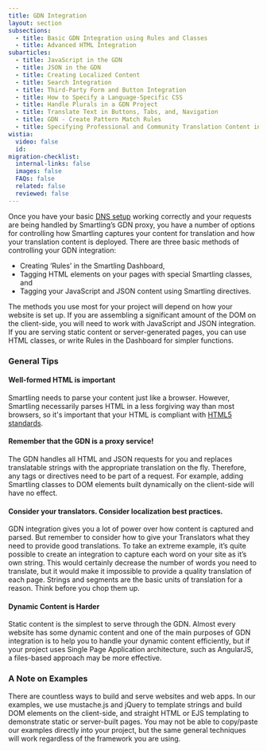 ```yaml
---
title: GDN Integration
layout: section
subsections:
  - title: Basic GDN Integration using Rules and Classes
  - title: Advanced HTML Integration
subarticles:
  - title: JavaScript in the GDN
  - title: JSON in the GDN
  - title: Creating Localized Content
  - title: Search Integration
  - title: Third-Party Form and Button Integration
  - title: How to Specify a Language-Specific CSS
  - title: Handle Plurals in a GDN Project
  - title: Translate Text in Buttons, Tabs, and, Navigation
  - title: GDN - Create Pattern Match Rules
  - title: Specifying Professional and Community Translation Content in the GDN
wistia:
  video: false
  id:
migration-checklist:
  internal-links: false
  images: false
  FAQs: false
  related: false
  reviewed: false
---
```



Once you have your basic [DNS setup](/support/sections/gdn-hosting-setup/) working correctly and your requests are being handled by Smartling’s GDN proxy, you have a number of options for controlling how Smartling captures your content for translation and how your translation content is deployed. There are three basic methods of controlling your GDN integration:

* Creating ‘Rules’ in the Smartling Dashboard,
* Tagging HTML elements on your pages with special Smartling classes, and
* Tagging your JavaScript and JSON content using Smartling directives.


The methods you use most for your project will depend on how your website is set up. If you are assembling a significant amount of the DOM on the client-side, you will need to work with JavaScript and JSON integration. If you are serving static content or server-generated pages, you can use HTML classes, or write Rules in the Dashboard for simpler functions.

### General Tips

#### Well-formed HTML is important

Smartling needs to parse your content just like a browser. However, Smartling necessarily parses HTML in a less forgiving way than most browsers, so it's important that your HTML is compliant with [HTML5 standards](https://www.w3.org/TR/html5/).

#### Remember that the GDN is a proxy service!

The GDN handles all HTML and JSON requests for you and replaces translatable strings with the appropriate translation on the fly. Therefore, any tags or directives need to be part of a request. For example, adding Smartling classes to DOM elements built dynamically on the client-side will have no effect.

#### Consider your translators. Consider localization best practices.

GDN integration gives you a lot of power over how content is captured and parsed. But remember to consider how to give your Translators what they need to provide good translations. To take an extreme example, it’s quite possible to create an integration to capture each word on your site as it’s own string. This would certainly decrease the number of words you need to translate, but it would make it impossible to provide a quality translation of each page. Strings and segments are the basic units of translation for a reason. Think before you chop them up.

#### Dynamic Content is Harder

Static content is the simplest to serve through the GDN. Almost every website has some dynamic content and one of the main purposes of GDN integration is to help you to handle your dynamic content efficiently, but if your project uses Single Page Application architecture, such as AngularJS, a files-based approach may be more effective.

### A Note on Examples

There are countless ways to build and serve websites and web apps. In our examples, we use mustache.js and jQuery to template strings and build DOM elements on the client-side, and straight HTML or EJS templating to demonstrate static or server-built pages. You may not be able to copy/paste our examples directly into your project, but the same general techniques will work regardless of the framework you are using.